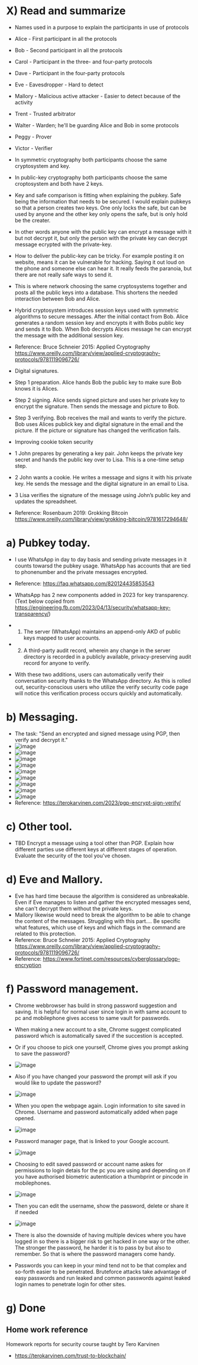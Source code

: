 # X) Read and summarize
- Names used in a purpose to explain the participants in use of protocols
- Alice - First participant in all the protocols
- Bob - Second participant in all the protocols
- Carol - Participant in the three- and four-party protocols
- Dave - Participant in the four-party protocols
- Eve - Eavesdropper - Hard to detect
- Mallory - Malicious active attacker - Easier to detect because of the activity
- Trent - Trusted arbitrator
- Walter - Warden; he'll be guarding Alice and Bob in some protocols
- Peggy - Prover
- Victor - Verifier
- In symmetric cryptography both participants choose the same cryptosystem and key.
- In public-key cryptography both participants choose the same croptosystem and both have 2 keys.
- Key and safe comparison is fitting when explaining the pubkey. Safe being the information that needs to be secured. I would explain pubkeys so that a person creates two keys. One only locks the safe, but can be used by anyone and the other key only opens the safe, but is only hold be the creater.
- In other words anyone with the public key can encrypt a message with it but not decrypt it, but only the person with the private key can decrypt message ecrypted with the private-key.
- How to deliver the public-key can be tricky. For example posting it on website, means it can be vulnerable for hacking. Saying it out loud on the phone and someone else can hear it. It really feeds the paranoia, but there are not really safe ways to send it.
- This is where network choosing the same cryptosystems together and posts all the public keys into a database. This shortens the needed interaction between Bob and Alice.
- Hybrid cryptosystem introduces session keys used with symmetric algorithms to secure messages. After the initial contact from Bob. Alice generates a random session key and encrypts it with Bobs public key and sends it to Bob. When Bob decrypts Alices message he can encrypt the message with the additional session key.
- Reference: Bruce Schneier 2015: Applied Cryptography https://www.oreilly.com/library/view/applied-cryptography-protocols/9781119096726/

- Digital signatures.
- Step 1 preparation. Alice hands Bob the public key to make sure Bob knows it is Alices.
- Step 2 signing. Alice sends signed picture and uses her private key to encrypt the signature. Then sends the message and picture to Bob.
- Step 3 verifying. Bob receives the mail and wants to verify the picture. Bob uses Alices publick key and digital signature in the email and the picture. If the picture or signature has changed the verification fails.
- Improving cookie token security
- 1 John prepares by generating a key pair. John keeps the private key secret and hands the public key over to Lisa. This is a one-time setup step.
- 2 John wants a cookie. He writes a message and signs it with his private key. He sends the message and the digital signature in an email to Lisa.
- 3 Lisa verifies the signature of the message using John’s public key and updates the spreadsheet.
- Reference: Rosenbaum 2019: Grokking Bitcoin https://www.oreilly.com/library/view/grokking-bitcoin/9781617294648/


# a) Pubkey today.
- I use WhatsApp in day to day basis and sending private messages in it counts towarsd the pubkey usage. WhatsApp has accounts that are tied to phonenumber and the private messages encrypted.
- Reference: https://faq.whatsapp.com/820124435853543

- WhatsApp has 2 new components added in 2023 for key transparency. (Text below copied from https://engineering.fb.com/2023/04/13/security/whatsapp-key-transparency/)
- 1. The server (WhatsApp) maintains an append-only AKD of public keys mapped to user accounts.
- 2. A third-party audit record, wherein any change in the server directory is recorded in a publicly available, privacy-preserving audit record for anyone to verify.
- With these two additions, users can automatically verify their conversation security thanks to the WhatsApp directory. As this is rolled out, security-conscious users who utilize the verify security code page will notice this verification process occurs quickly and automatically.

# b) Messaging.
- The task: "Send an encrypted and signed message using PGP, then verify and decrypt it."
- ![image](https://github.com/user-attachments/assets/2308bb3c-19f1-4d53-8997-d7b00f58bbaa)
- ![image](https://github.com/user-attachments/assets/19b9e3a0-80b0-4f38-9a66-afa89b37f994)
- ![image](https://github.com/user-attachments/assets/82435903-280c-4a3a-81a9-50e5207ccd3d)
- ![image](https://github.com/user-attachments/assets/47128d30-d8d5-48ec-861e-67bbdd8e73dc)
- ![image](https://github.com/user-attachments/assets/7a3993f1-9449-490e-9576-cf0462c51914)
- ![image](https://github.com/user-attachments/assets/fa4f626b-608b-47d7-84c8-8ce01bbec794)
- ![image](https://github.com/user-attachments/assets/00578baa-b161-42c9-8c38-669cdfc1538e)
- ![image](https://github.com/user-attachments/assets/a7156898-6cae-4f8c-836c-2dee0c9039e2)
- ![image](https://github.com/user-attachments/assets/93d9f2e5-4b1a-450b-b90b-bc08fe1eb768)
- Reference: https://terokarvinen.com/2023/pgp-encrypt-sign-verify/

# c) Other tool.
- TBD
Encrypt a message using a tool other than PGP.
Explain how different parties use different keys at different stages of operation.
Evaluate the security of the tool you've chosen.

# d) Eve and Mallory.
- Eve has hard time because the algorithm is considered as unbreakable. Even if Eve manages to listen and gather the encrypted messages send, she can't decrypt them without the private keys.
- Mallory likewise would need to break the algorithm to be able to change the content of the messages.
Struggling with this part.... Be specific what features, which use of keys and which flags in the command are related to this protection.
- Reference: Bruce Schneier 2015: Applied Cryptography https://www.oreilly.com/library/view/applied-cryptography-protocols/9781119096726/
- Reference: https://www.fortinet.com/resources/cyberglossary/pgp-encryption

# f) Password management.
- Chrome webbrowser has build in strong password suggestion and saving. It is helpful for normal user since login in with same account to pc and mobilephone gives access to same vault for passwords.
- When making a new account to a site, Chrome suggest complicated password which is automatically saved if the succestion is accepted.
- Or if you choose to pick one yourself, Chrome gives you prompt asking to save the password?
- ![image](https://github.com/user-attachments/assets/9e7f312c-7674-455a-862c-47e38af96f8b)
- Also if you have changed your password the prompt will ask if you would like to update the password?
- ![image](https://github.com/user-attachments/assets/df81ddcc-3373-43e4-8c03-e08190c5a2d7)
- When you open the webpage again. Login information to site saved in Chrome. Username and password automatically added when page opened.
- ![image](https://github.com/user-attachments/assets/c41fadac-823e-4583-b170-85874f22a5fa)
- Password manager page, that is linked to your Google account.
- ![image](https://github.com/user-attachments/assets/6f9a3160-44f6-4432-b73a-e833e2cd90f3)
- Choosing to edit saved password or account name askes for permissions to login detais for the pc you are using and depending on if you have authorised biometric autentication a thumbprint or pincode in mobilephones.
- ![image](https://github.com/user-attachments/assets/b50fd36a-f021-4e08-bac0-721edb63e170)
- Then you can edit the username, show the password, delete or share it if needed
- ![image](https://github.com/user-attachments/assets/e21f1aed-e806-4b41-a851-83003221d305)

- There is also the downside of having multiple devices where you have logged in so there is a bigger risk to get hacked in one way or the other. The stronger the password, he harder it is to pass by but also to remember. So that is where the password managers come handy.
- Passwords you can keep in your mind tend not to be that complex and so-forth easier to be penetrated. Bruteforce attacks take advantage of easy passwords and run leaked and common passwords against leaked login names to penetrate login for other sites.

# g) Done



## Home work reference
Homework reports for security course taught by Tero Karvinen
- https://terokarvinen.com/trust-to-blockchain/
